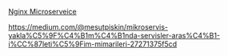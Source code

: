 
[Nginx Microserveice](https://www.nginx.com/blog/introduction-to-microservices/)

https://medium.com/@mesutpiskin/mikroservis-yakla%C5%9F%C4%B1m%C4%B1nda-servisler-aras%C4%B1-i%CC%87leti%C5%9Fim-mimarileri-27271375f5cd


